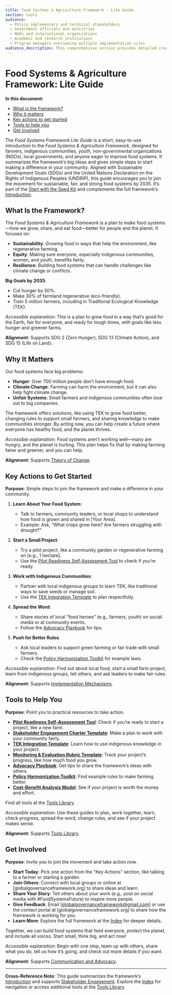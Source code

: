 ```yaml
---
title: Food Systems & Agriculture Framework - Lite Guide
section: tools
audience:
  - Policy implementers and technical stakeholders
  - Government officials and ministries
  - NGOs and international organizations
  - Academic and research institutions
  - Program managers overseeing multiple implementation sites
audience_description: This comprehensive version provides detailed cross-references, implementation guidance, and policy connections for those coordinating framework adoption at organizational or governmental levels.
---
```


# Food Systems & Agriculture Framework: Lite Guide

**In this document:**
* [What is the framework?](#what-is-the-framework)  
* [Why it matters](#why-it-matters)  
* [Key actions to get started](#key-actions-to-get-started)  
* [Tools to help you](#tools-to-help-you)  
* [Get involved](#get-involved)

The *Food Systems Framework Lite Guide* is a short, easy-to-use introduction to the *Food Systems & Agriculture Framework*, designed for farmers, indigenous communities, youth, non-governmental organizations (NGOs), local governments, and anyone eager to improve food systems. It summarizes the framework’s big ideas and gives simple steps to start making a difference in your community. Aligned with Sustainable Development Goals (SDGs) and the United Nations Declaration on the Rights of Indigenous Peoples (UNDRIP), this guide encourages you to join the movement for sustainable, fair, and strong food systems by 2035. It’s part of the [Start with the Seed Kit](/frameworks/tools/food-systems/seed-kit-en.zip) and complements the full framework’s [Introduction](/frameworks/food-systems-and-agriculture#introduction).

## What Is the Framework?
The *Food Systems & Agriculture Framework* is a plan to make food systems—how we grow, share, and eat food—better for people and the planet. It focuses on:
- **Sustainability**: Growing food in ways that help the environment, like regenerative farming.
- **Equity**: Making sure everyone, especially indigenous communities, women, and youth, benefits fairly.
- **Resilience**: Building food systems that can handle challenges like climate change or conflicts.

**Big Goals by 2035**:
- Cut hunger by 50%.
- Make 30% of farmland regenerative (eco-friendly).
- Train 5 million farmers, including in Traditional Ecological Knowledge (TEK).

*Accessible explanation*: This is a plan to grow food in a way that’s good for the Earth, fair for everyone, and ready for tough times, with goals like less hunger and greener farms.

**Alignment**: Supports SDG 2 (Zero Hunger), SDG 13 (Climate Action), and SDG 15 (Life on Land).

## Why It Matters
Our food systems face big problems:
- **Hunger**: Over 700 million people don’t have enough food.
- **Climate Change**: Farming can harm the environment, but it can also help fight climate change.
- **Unfair Systems**: Small farmers and indigenous communities often lose out to big companies.

The framework offers solutions, like using TEK to grow food better, changing rules to support small farmers, and sharing knowledge to make communities stronger. By acting now, you can help create a future where everyone has healthy food, and the planet thrives.

*Accessible explanation*: Food systems aren’t working well—many are hungry, and the planet is hurting. This plan helps fix that by making farming fairer and greener, and you can help.

**Alignment**: Supports [Theory of Change](/frameworks/food-systems-and-agriculture#04-theory-of-change).

## Key Actions to Get Started
**Purpose**: Simple steps to join the framework and make a difference in your community.

1. **Learn About Your Food System**:
   - Talk to farmers, community leaders, or local shops to understand how food is grown and shared in [Your Area].
   - Example: Ask, “What crops grow here? Are farmers struggling with drought?”

2. **Start a Small Project**:
   - Try a pilot project, like a community garden or regenerative farming on [e.g., 1 hectare].
   - Use the [Pilot Readiness Self-Assessment Tool](/frameworks/tools/food-systems/pilot-readiness-self-assessment-tool-en.md) to check if you’re ready.

3. **Work with Indigenous Communities**:
   - Partner with local indigenous groups to learn TEK, like traditional ways to save seeds or manage soil.
   - Use the [TEK Integration Template](/frameworks/tools/food-systems/tek-integration-template-en.md) to plan respectfully.

4. **Spread the Word**:
   - Share stories of local “food heroes” (e.g., farmers, youth) on social media or at community events.
   - Follow the [Advocacy Playbook](/frameworks/tools/food-systems/advocacy-playbook-en.md) for tips.

5. **Push for Better Rules**:
   - Ask local leaders to support green farming or fair trade with small farmers.
   - Check the [Policy Harmonization Toolkit](/frameworks/tools/food-systems/policy-harmonization-toolkit-en.md) for example laws.

*Accessible explanation*: Find out about local food, start a small farm project, learn from indigenous groups, tell others, and ask leaders to make fair rules.

**Alignment**: Supports [Implementation Mechanisms](/frameworks/food-systems-and-agriculture#08-implementation-mechanisms).

## Tools to Help You
**Purpose**: Point you to practical resources to take action.

- **[Pilot Readiness Self-Assessment Tool](/frameworks/tools/food-systems/pilot-readiness-self-assessment-tool-en.md)**: Check if you’re ready to start a project, like a new farm.
- **[Stakeholder Engagement Charter Template](/frameworks/tools/food-systems/stakeholder-engagement-charter-en.md)**: Make a plan to work with your community fairly.
- **[TEK Integration Template](/frameworks/tools/food-systems/tek-integration-template-en.md)**: Learn how to use indigenous knowledge in your project.
- **[Monitoring & Evaluation Rubric Template](/frameworks/tools/food-systems/monitoring-evaluation-rubric-en.md)**: Track your project’s progress, like how much food you grow.
- **[Advocacy Playbook](/frameworks/tools/food-systems/advocacy-playbook-en.md)**: Get tips to share the framework’s ideas with others.
- **[Policy Harmonization Toolkit](/frameworks/tools/food-systems/policy-harmonization-toolkit-en.md)**: Find example rules to make farming better.
- **[Cost-Benefit Analysis Model](/frameworks/tools/food-systems/cost-benefit-analysis-model-en.md)**: See if your project is worth the money and effort.

Find all tools at the [Tools Library](/frameworks/tools/food-systems).

*Accessible explanation*: Use these guides to plan, work together, learn, check progress, spread the word, change rules, and see if your project makes sense.

**Alignment**: Supports [Tools Library](/frameworks/tools/food-systems).

## Get Involved
**Purpose**: Invite you to join the movement and take action now.

- **Start Today**: Pick one action from the “Key Actions” section, like talking to a farmer or starting a garden.
- **Join Others**: Connect with local groups or online at [globalgovernanceframework.org] to share ideas and learn.
- **Share Your Story**: Tell others about your work (e.g., post on social media with #FoodSystemsFuture) to inspire more people.
- **Give Feedback**: Email [globalgovernanceframework@gmail.com] or use the contact portal at [globalgovernanceframework.org] to share how the framework is working for you.
- **Learn More**: Explore the full framework at the [Index](/frameworks/food-systems-and-agriculture) for deeper details.

Together, we can build food systems that feed everyone, protect the planet, and include all voices. Start small, think big, and act now!

*Accessible explanation*: Begin with one step, team up with others, share what you do, tell us how it’s going, and check out more details if you want.

**Alignment**: Supports [Communication and Advocacy](/frameworks/food-systems-and-agriculture#communication-advocacy).

---

**Cross-Reference Note**: This guide summarizes the framework’s [Introduction](/frameworks/food-systems-and-agriculture#01-introduction) and supports [Stakeholder Engagement](/frameworks/food-systems-and-agriculture#stakeholder-engagement). Explore the [Index](/frameworks/food-systems-and-agriculture) for navigation or access additional tools at the [Tools Library](/frameworks/tools/food-systems).
